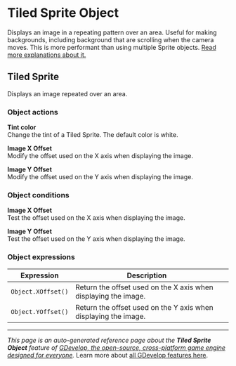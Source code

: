 # Tiled Sprite Object

Displays an image in a repeating pattern over an area. Useful for making backgrounds, including background that are scrolling when the camera moves. This is more performant than using multiple Sprite objects. [Read more explanations about it.](https://wiki.gdevelop.io/gdevelop5/objects/tiled_sprite)



## Tiled Sprite 

Displays an image repeated over an area. 

### Object actions

**Tint color**  
Change the tint of a Tiled Sprite. The default color is white.

**Image X Offset**  
Modify the offset used on the X axis when displaying the image.

**Image Y Offset**  
Modify the offset used on the Y axis when displaying the image.

### Object conditions

**Image X Offset**  
Test the offset used on the X axis when displaying the image.

**Image Y Offset**  
Test the offset used on the Y axis when displaying the image.

### Object expressions

| Expression | Description |  |
|-----|-----|-----|
| `Object.XOffset()` | Return the offset used on the X axis when displaying the image. ||
| `Object.YOffset()` | Return the offset used on the Y axis when displaying the image. ||

---
*This page is an auto-generated reference page about the **Tiled Sprite Object** feature of [GDevelop, the open-source, cross-platform game engine designed for everyone](https://gdevelop.io/).* Learn more about [all GDevelop features here](/gdevelop5/all-features).